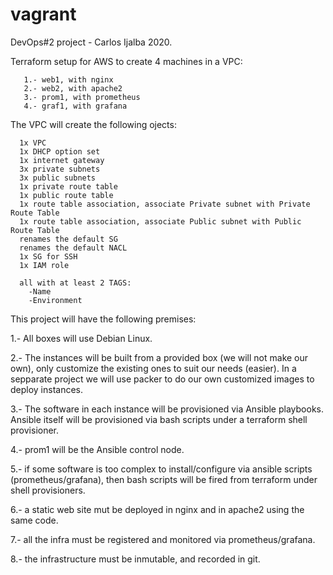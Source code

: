# vagrant
DevOps#2 project - Carlos Ijalba 2020.

Terraform setup for AWS to create 4 machines in a VPC:

       1.- web1, with nginx
       2.- web2, with apache2
       3.- prom1, with prometheus
       4.- graf1, with grafana

The VPC will create the following ojects:

      1x VPC
      1x DHCP option set
      1x internet gateway
      3x private subnets
      3x public subnets
      1x private route table
      1x public route table
      1x route table association, associate Private subnet with Private Route Table
      1x route table association, associate Public subnet with Public Route Table
      renames the default SG
      renames the default NACL
      1x SG for SSH
      1x IAM role

      all with at least 2 TAGS:
        -Name
        -Environment

This project will have the following premises:

  1.- All boxes will use Debian Linux. 

  2.- The instances will be built from a provided box (we will not make our own), only customize the existing ones to suit our needs (easier). In a sepparate project we will use packer to do our own customized images
  to deploy instances.

  3.- The software in each instance will be provisioned via Ansible playbooks. Ansible itself will be provisioned via bash scripts under a terraform shell provisioner.

  4.- prom1 will be the Ansible control node.

  5.- if some software is too complex to install/configure via ansible scripts (prometheus/grafana), then bash scripts will be fired from terraform under shell provisioners.

  6.- a static web site mut be deployed in nginx and in apache2 using the same code.

  7.- all the infra must be registered and monitored via prometheus/grafana.

  8.- the infrastructure must be inmutable, and recorded in git.

#
